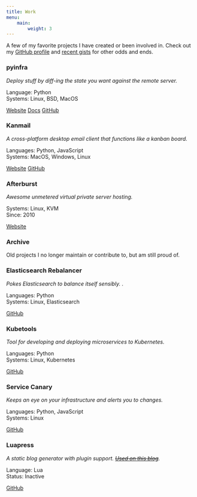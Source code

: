 ```yaml
---
title: Work
menu:
    main:
        weight: 3
---
```


A few of my favorite projects I have created or been involved in. Check out my [GitHub profile](https://github.com/Fizzadar) and [recent gists](https://gist.github.com/Fizzadar) for other odds and ends.

<div class="work">
    <h3>pyinfra</h3>
    <p class="description"><em>Deploy stuff by diff-ing the state you want against the remote server.</em></p>
    <p class="meta"><span>Language:</span> Python<br /><span>Systems:</span> Linux, BSD, MacOS</p>
    <p>
        <a class="button" href="https://pyinfra.com">Website</a>
        <a class="button" href="https://docs.pyinfra.com">Docs</a>
        <a class="button" href="https://github.com/Fizzadar/pyinfra">GitHub</a>
    </p>
</div>

<div class="work">
    <h3>Kanmail</h3>
    <p class="description"><em>A cross-platform desktop email client that functions like a kanban board.</em></p>
    <p class="meta"><span>Languages:</span> Python, JavaScript<br /><span>Systems:</span> MacOS, Windows, Linux</p>
    <p>
        <a class="button" href="https://kanmail.io">Website</a>
        <a class="button" href="https://github.com/Oxygem/Kanmail">GitHub</a>
    </p>
</div>

<div class="work">
    <h3>Afterburst</h3>
    <p class="description"><em>Awesome unmetered virtual private server hosting.</em></p>
    <p class="meta"><span>Systems:</span> Linux, KVM<br /><span>Since:</span> 2010</p>
    <p>
        <a class="button" href="https://afterburst.com">Website</a>
    </p>
</div>

<h3>Archive</h3>
<p>Old projects I no longer maintain or contribute to, but am still proud of.</p>

<div class="work">
    <h3>Elasticsearch Rebalancer</h3>
    <p class="description"><em>Pokes Elasticsearch to balance itself sensibly. .</em></p>
    <p class="meta"><span>Languages:</span> Python<br /><span>Systems:</span> Linux, Elasticsearch</p>
    <p>
        <a class="button" href="https://github.com/EDITD/elasticsearch-rebalancer">GitHub</a>
    </p>
</div>

<div class="work">
    <h3>Kubetools</h3>
    <p class="description"><em>Tool for developing and deploying microservices to Kubernetes.</em></p>
    <p class="meta"><span>Languages:</span> Python<br /><span>Systems:</span> Linux, Kubernetes</p>
    <p>
        <a class="button" href="https://github.com/EDITD/kubetools">GitHub</a>
    </p>
</div>

<div class="work">
    <h3>Service Canary</h3>
    <p class="description"><em>Keeps an eye on your infrastructure and alerts you to changes.</em></p>
    <p class="meta"><span>Languages:</span> Python, JavaScript<br /><span>Systems:</span> Linux</p>
    <p>
        <a class="button" href="https://github.com/Oxygem/canaryd">GitHub</a>
    </p>
</div>

<div class="work">
    <h3>Luapress</h3>
    <p class="description"><em>A static blog generator with plugin support. <a href="/posts/migrating-this-blog-to-hugo/"><strike>Used on this blog</strike></a>.</em></p>
    <p class="meta"><span>Language:</span> Lua<br /><span>Status:</span> Inactive</p>
    <p>
        <a class="button" href="https://github.com/Fizzadar/Luapress">GitHub</a>
    </p>
</div>
